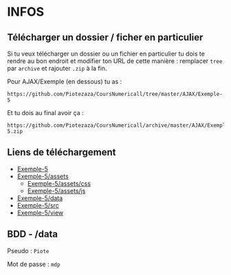 # INFOS

## Télécharger un dossier / ficher en particulier

Si tu veux télécharger un dossier ou un fichier en particulier tu dois te rendre au bon endroit et modifier ton URL de cette manière : remplacer `tree` par `archive` et rajouter `.zip` à la fin.

Pour AJAX/Exemple (en dessous) tu as :

```
https://github.com/Piotezaza/CoursNumericall/tree/master/AJAX/Exemple-5
```

Et tu dois au final avoir ça :
```
https://github.com/Piotezaza/CoursNumericall/archive/master/AJAX/Exemple-5.zip
```

## Liens de téléchargement

- [Exemple-5](https://github.com/Piotezaza/CoursNumericall/archive/master/AJAX/Exemple-5.zip)
- [Exemple-5/assets](https://github.com/Piotezaza/CoursNumericall/archive/master/AJAX/Exemple-5/assets.zip)
    - [Exemple-5/assets/css](https://github.com/Piotezaza/CoursNumericall/archive/master/AJAX/Exemple-5/css.zip)
    - [Exemple-5/assets/js](https://github.com/Piotezaza/CoursNumericall/archive/master/AJAX/Exemple-5/js.zip)
- [Exemple-5/data](https://github.com/Piotezaza/CoursNumericall/archive/master/AJAX/Exemple-5/data.zip)
- [Exemple-5/src](https://github.com/Piotezaza/CoursNumericall/archive/master/AJAX/Exemple-5/src.zip)
- [Exemple-5/view](https://github.com/Piotezaza/CoursNumericall/archive/master/AJAX/Exemple-5/view.zip)

## BDD - /data

Pseudo : `Piote`

Mot de passe : `mdp`